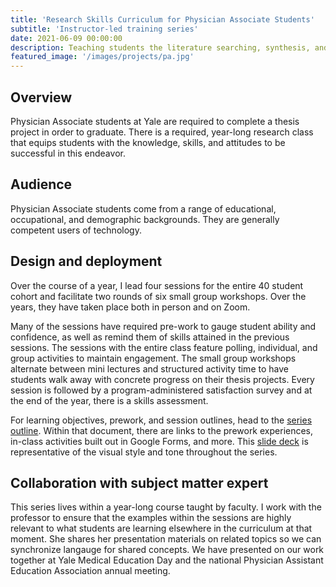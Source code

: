 ```yaml
---
title: 'Research Skills Curriculum for Physician Associate Students'
subtitle: 'Instructor-led training series'
date: 2021-06-09 00:00:00
description: Teaching students the literature searching, synthesis, and management skills needed to complete a thesis. 
featured_image: '/images/projects/pa.jpg'
---
```



## Overview
Physician Associate students at Yale are required to complete a thesis project in order to graduate. There is a required, year-long research class that equips students with the knowledge, skills, and attitudes to be successful in this endeavor. 

## Audience
Physician Associate students come from a range of educational, occupational, and demographic backgrounds. They are generally competent users of technology. 

## Design and deployment

Over the course of a year, I lead four sessions for the entire 40 student cohort and facilitate two rounds of six small group workshops. Over the years, they have taken place both in person and on Zoom. 

Many of the sessions have required pre-work to gauge student ability and confidence, as well as remind them of skills attained in the previous sessions. The sessions with the entire class feature polling, individual, and group activities to maintain engagement. The small group workshops alternate between mini lectures and structured activity time to have students walk away with concrete progress on their thesis projects. Every session is followed by a program-administered satisfaction survey and at the end of the year, there is a skills assessment. 

For learning objectives, prework, and session outlines, head to the [series outline](https://drive.google.com/file/d/1wKZ0Mi31XgT85Of37dVZ8ZQBqE86O9YK/view?usp=sharing). Within that document, there are links to the prework experiences, in-class activities built out in Google Forms, and more. This [slide deck](https://docs.google.com/presentation/d/1PdzaTL8gg6fYVxma4PsGJVgBoZPz_lv50u4tfVOg4nQ/edit?usp=sharing) is representative of the visual style and tone throughout the series. 

## Collaboration with subject matter expert

This series lives within a year-long course taught by faculty. I work with the professor to ensure that the examples within the sessions are highly relevant to what students are learning elsewhere in the curriculum at that moment. She shares her presentation materials on related topics so we can synchronize langauge for shared concepts. We have presented on our work together at Yale Medical Education Day and the national Physician Assistant Education Association annual meeting. 

